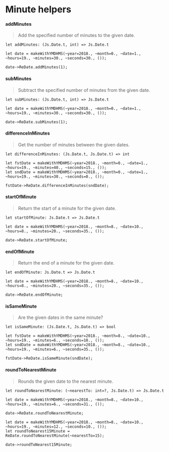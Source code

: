 # Minute helpers

#### addMinutes

> Add the specified number of minutes to the given date.

`let addMinutes: (Js.Date.t, int) => Js.Date.t`

```reason
let date = makeWithYMDHMS(~year=2018., ~month=0., ~date=1., ~hours=19., ~minutes=30., ~seconds=30., ());

date->ReDate.addMinutes(1);
```

#### subMinutes

> Subtract the specified number of minutes from the given date.

`let subMinutes: (Js.Date.t, int) => Js.Date.t`

```reason
let date = makeWithYMDHMS(~year=2018., ~month=0., ~date=1., ~hours=19., ~minutes=30., ~seconds=30., ());

date->ReDate.subMinutes(1);
```

#### differenceInMinutes

> Get the number of minutes between the given dates.

`let differenceInMinutes: (Js.Date.t, Js.Date.t) => int`

```reason
let fstDate = makeWithYMDHMS(~year=2018., ~month=0., ~date=1., ~hours=19., ~minutes=40., ~seconds=15., ());
let sndDate = makeWithYMDHMS(~year=2018., ~month=0., ~date=1., ~hours=19., ~minutes=30., ~seconds=0., ());

fstDate->ReDate.differenceInMinutes(sndDate);
```

#### startOfMinute

> Return the start of a minute for the given date.

`let startOfMinute: Js.Date.t => Js.Date.t`

```reason
let date = makeWithYMDHMS(~year=2018., ~month=8., ~date=10., ~hours=8., ~minutes=20., ~seconds=35., ());

date->ReDate.startOfMinute;
```

#### endOfMinute

> Return the end of a minute for the given date.

`let endOfMinute: Js.Date.t => Js.Date.t`

```reason
let date = makeWithYMDHMS(~year=2018., ~month=8., ~date=10., ~hours=8., ~minutes=20., ~seconds=35., ());

date->ReDate.endOfMinute;
```

#### isSameMinute

> Are the given dates in the same minute?

`let isSameMinute: (Js.Date.t, Js.Date.t) => bool`

```reason
let fstDate = makeWithYMDHMS(~year=2018., ~month=8., ~date=10., ~hours=19., ~minutes=6., ~seconds=10., ());
let sndDate = makeWithYMDHMS(~year=2018., ~month=8., ~date=10., ~hours=19., ~minutes=6., ~seconds=35., ());

fstDate->ReDate.isSameMinute(sndDate);
```

#### roundToNearestMinute

> Rounds the given date to the nearest minute.

`let roundToNearestMinute: (~nearestTo: int=?, Js.Date.t) => Js.Date.t`

```reason
let date = makeWithYMDHMS(~year=2018., ~month=8., ~date=10., ~hours=19., ~minutes=6., ~seconds=31., ());

date->ReDate.roundToNearestMinute;
```

```reason
let date = makeWithYMDHMS(~year=2018., ~month=8., ~date=10., ~hours=19., ~minutes=12., ~seconds=10., ());
let roundToNearest15Minute = ReDate.roundToNearestMinute(~nearestTo=15);

date->roundToNearest15Minute;
```
